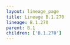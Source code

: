 ```yaml
---
layout: lineage_page
title: Lineage B.1.270
lineage: B.1.270
parent: B.1
children: ['B.1.270']
---
```

